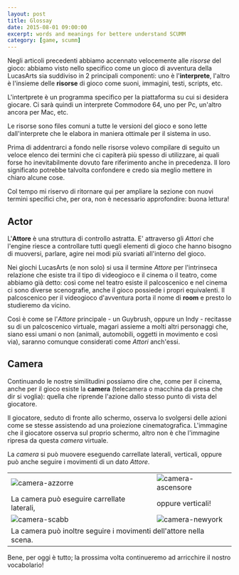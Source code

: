 ```yaml
---
layout: post
title: Glossay
date: 2015-08-01 09:00:00
excerpt: words and meanings for bettere understand SCUMM
category: [game, scumm]
---
```


Negli articoli precedenti abbiamo accennato velocemente alle _risorse_ del gioco: abbiamo visto nello specifico come un gioco di avventura della LucasArts sia suddiviso in 2 principali componenti: uno è l'**interprete**, l'altro è l'insieme delle **risorse** di gioco come suoni, immagini, testi, scripts, etc.

L'intertprete è un programma specifico per la piattaforma su cui si desidera giocare. Ci sarà quindi un interprete Commodore 64, uno per Pc, un'altro ancora per Mac, etc.

Le risorse sono files comuni a tutte le versioni del gioco e sono lette dall'interprete che le elabora in maniera ottimale per il sistema in uso.

Prima di addentrarci a fondo nelle risorse volevo compilare di seguito un veloce elenco dei termini che ci capiterà più spesso di utilizzare, ai quali forse ho inevitabilmente dovuto fare riferimento anche in precedenza. Il loro significato potrebbe talvolta confondere e credo sia meglio mettere in chiaro alcune cose.

Col tempo mi riservo di ritornare qui per ampliare la sezione con nuovi termini specifici che, per ora, non è necessario approfondire: buona lettura!

## Actor

L'**Attore** è una struttura di controllo astratta. E' attraverso gli _Attori_ che l'engine riesce a controllare tutti quegli elementi di gioco che hanno bisogno di muoversi, parlare, agire nei modi più svariati all'interno del gioco.

Nei giochi LucasArts (e non solo) si usa il termine _Attore_ per l'intrinseca relazione che esiste tra il tipo di videogioco e il cinema o il teatro, come abbiamo già detto: così come nel teatro esiste il palcoscenico e nel cinema ci sono diverse scenografie, anche il gioco possiede i propri equivalenti. Il palcoscenico per il videogioco d'avventura porta il nome di **room** e presto lo studieremo da vicino.

Così è come se l'_Attore_ principale - un Guybrush, oppure un Indy - recitasse su di un palcoscenico virtuale, magari assieme a molti altri personaggi che, siano essi umani o non (animali, automobili, oggetti in movimento e così via), saranno comunque considerati come _Attori_ anch'essi.

## Camera

Continuando le nostre similitudini possiamo dire che, come per il cinema, anche per il gioco esiste la **camera** (telecamera o macchina da presa che dir si voglia): quella che riprende l'azione dallo stesso punto di vista del giocatore.

Il giocatore, seduto di fronte allo schermo, osserva lo svolgersi delle azioni come se stesse assistendo ad una proiezione cinematografica. L'immagine che il giocatore osserva sul proprio schermo, altro non è che l'immagine ripresa da questa _camera_ virtuale.

La _camera_ si può muovere eseguendo carrellate laterali, verticali, oppure può anche seguire i movimenti di un dato _Attore_.

<table class="img">
<tr>
  <td>
  <img alt="camera-azzorre" src="{{site.url}}/assets/images/scumm/camera-azzorre.gif" />
  </td>
  <td>
  <img alt="camera-ascensore" src="{{site.url}}/assets/images/scumm/camera-ascensore.gif" />
  </td>
</tr>

<tr>
  <td>La camera può eseguire carrellate laterali,</td>
  <td>oppure verticali!</td>
</tr>

<tr>
  <td>
  <img alt="camera-scabb" src="{{site.url}}/assets/images/scumm/camera-scabb.gif" />

  </td>
  <td>
  <img alt="camera-newyork" src="{{site.url}}/assets/images/scumm/camera-thera.gif" />
  </td>
</tr>

<tr>
  <td colspan= 2 >La camera può inoltre seguire i movimenti dell'attore nella scena.</td>
</tr>
</table>



<div class="separatore"></div>

<!--    
<p>Abbiamo detto che l'<em>Attore</em> è una entità astratta, essa conserva molti dati utili alla logica di gioco, come la posizione dell'<em>attore</em> in scena, la direzione in cui sta guardando, le velocità di spostamento, le dimensioni, eppure noi non saremmo in grado di vederlo se, tra le altre cose, l'attore non possedesse anche un proprio <b>Costume</b>.</p>

<p>Ebbene sì, l'Attore senza il <em>Costume</em> sarebbe "nudo"; e si potrebbe dire di più: un attore, talvolta con un po' di incoraggiamento (<b>*</b>), può anche cambiare il proprio <em>costume</em> nel corso del gioco!</p>  

<h3>Costume</h3>
<p>Abbiamo detto che l'attore è un'entità astratta, esso, per poter essere "visto" a schermo, ha bisogno di vestirsi: quale termine più adatto allora se non quello di <em>Costume</em>!</p>

<p>Costume è un concetto leggermente più concreto rispetto a quello dell'attore, legato a quello di immagine.</p>
<p>All'attore si associano una o più immagini che ne mostrano i vari stati e movimenti. Queste immagini sono gestite tramite il <em>Costume</em>.</p>
<p>E' probabile che un attore di importanza secondaria possieda pochi costumi da poter "indossare", è invece molto più probabile che un'attore principale abbia un "guardaroba" molto più ricco!</p>

<p>TODO: alcuni costumi sono fissi, altri sono invece animati?</p>

<p>Dal momento che il <em>Costume</em> è una collezioni di animazioni (ma anche di disegni singoli), spesso può essere necessario metterne in riproduzione una piuttosto che un'altra in relazione alle interazioni che l'<em>Attore</em> ha con l'ambiente circostante.</p>

<table style="width: 100%;">
<tr>
  <td>In altri casi può succedere che gli script del gioco forzino un attore a cambiare del tutto il proprio <em>Costume</em> e caricare così un set di disegni completamente nuovo (come ad esempio accade quando Indy si cambia d'abito all'interno del sommergibile tedesco).</td>
  <td>
    <img alt="cambio abito" src="http://www.limulo.net/images/scumm/cambio-abito.gif" />
  </td>   
  <td>
    <img alt="abito 1" src="http://www.limulo.net/images/scumm/abito-1.png" />
    <img alt="abito 2" src="http://www.limulo.net/images/scumm/abito-2.png" />
  </td> 	
</tr>
</table>

<p>ScummVM offre alcuni comandi da console per forzare il caricamento di costume, a scopo di debug.<br>Vedremo questi comandi in dettaglio in un futuro post ma intanto eccovi un nuovo video per meglio capire di cosa stiamo parlando:</p>

<div class="nota">
TODO: link ad articolo comandi Console
</div>

<p>TODO: inserimento del video Youtube serie SCUMM Under the hood ep.2</p>

<div class="dashed-border">
<p>Se volete fare anche voi qualche prova, vi lascio qui alcune indicazioni:</p>
<ul>
  <li>Avviate ScummVM e caricate una partita di un gioco a vostra scelta!</li>
  <li>sulla tastiera del computer premete la combinazione di tasti <img alt="Ctrl" src="http://www.limulo.net/images/scumm/Ctrl.jpg"> + <img alt="D" src="http://www.limulo.net/images/scumm/D.jpg"> per passare alla console di Debug;</li>
  <li>digitate il comando <span class="code">actors</span> e date l'invio per visualizzare in output una tabella che mostri le informazioni su tutti gli attori in scena;</li>
  <li>digitate il comando <span class="code">actor &lt;actorId> name</span>, sostituendo l'identificativo numerico dell'attore in vece di <span class="code">&lt;actorId></span>, quindi date l'invio. Otterrete così il nome dell'attore sotto forma di stringa in output;</li>
  <li>per effettuare un cambio di <em>Costume</em>, usate il comando <span class="code">actor &lt;actorId> costume &lt;costumeId></span> sostituendo l'identificativo numerico del costume da far indossare all'attore;</li>
  <li>infine premete <img alt="ESC" src="http://www.limulo.net/images/scumm/Esc.jpg"> per tornare al gioco;</li>
</ul>

<br>

<div class="nota">
<p><b>ATTENZIONE</b>: usate questi comandi a vostro rischio e pericolo! Per esperienza personale posso dire che talvolta il loro uso può comportare il crash della macchina virtuale!</p>
</div>

<p>Ecco, ad esempio, i comandi che abbiamo usato nel video mostrato poco più sopra:</p>
<ul>
  <li><span class="code">actor 3 costume 86</span> - l'attore <em>Hoagie</em> indossa il costume da domestica!</li>
<li><span class="code">actor 3 costume 95</span> - ora è un gatto!</li>
  <li><span class="code">actor 3 costume 63</span> - ora invece siamo George Washington</li>
</ul>

<p>Provate ad indossare il costume 83 oppure il 107, il 110, 119, 129, 5, 6, 51, 52...</p>       
</div>

<h3>Room</h3>        
<p>Veniamo ora al palcoscenico! Ebbene sì, per indicare il luogo fisico su cui gli attori recitano e interagiscono tra loro e con altri oggetti lì presenti si usa il termine <em>Room</em>.</p>

<p>Per diverso tempo devo dire, ho fatto fatica a capire il perchè venisse usato questo termine; forse mi sarebbe sembrato più sensato sostituirlo con <em>livello</em>, <em>sfondo</em>, <em>set</em> o <em>stage</em>, non avrei certo usato <em>stanza</em>, anche perchè ci sono certe situazioni in cui gli attori tutto fanno tranne che muoversi all'interno di una <em>stanza</em>:</p>

<table class="img" style="width: 100%;">
<tbody>
    <tr>
        <td>
            <img alt="loom room image" src="http://www.limulo.net/images/scumm/room-loom.png" />
        </td>
        <td>
            <img alt="indy room image" src="http://www.limulo.net/images/scumm/room-indy.png" />
        </td>
    </tr>
  <tr>
        <td>
            <img alt="monkey2 room image" src="http://www.limulo.net/images/scumm/room-monkey2.png" />
        </td>
        <td>
            <img alt="zack room image" src="http://www.limulo.net/images/scumm/room-zack.png" />
        </td>
    </tr>
</tbody>
</table>

<p>Il termine venne usato per la prima volta nella versione 1.0 di SCUMM (interprete usato per <b>Maniac Mansion</b>) e da allora non subì più alcuna successiva modifica e rimase tale in tutte le versioni seguenti, seppur con una accezzione molto più generale.</p>
<p>In <b>Maniac Mansion</b> infatti i protagonisti si muovono esclusivamente all'interno di stanze!</p>   

<div>
<img alt="maniac room image" src="http://www.limulo.net/images/scumm/room-maniac.png" style="width: 100%;">
</div>

<h3>Cut-scene</h3>
<p>Il termine <b>Cut-scene</b> identifica tutti quei momenti del gioco in cui l'azione, o per meglio dire l'interazione, viene interrotta.<br>Sul palco continuano ad esserci attori in movimento che parlano tra loro e si muovono, l'unica differenza rispetto ad una condizione di gioco normale è che il giocatore non è in grado di influenzare il loro comportamento. Infatti un tipico segno caratteristico delle cut-scene è che il cursore del mouse "sparisce", per poi ricomparire al termine della sequenza.</p>    
<p>Durante le cut-scenes, l'interazione viene momentaneamente interrotta per dare spazio a momenti più narrativi che servono a portare avanti la storia.</p>
-->

Bene, per oggi è tutto; la prossima volta continueremo ad arricchire il nostro vocabolario!
